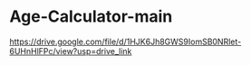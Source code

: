 # Age-Calculator-main
https://drive.google.com/file/d/1HJK6Jh8GWS9IomSB0NRlet-6UHnHlFPc/view?usp=drive_link
